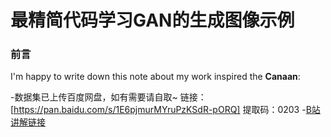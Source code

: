 # 最精简代码学习GAN的生成图像示例

### 前言

I'm happy to write down this note about my work inspired the **Canaan**:

-<hp/>数据集已上传百度网盘，如有需要请自取~
链接：[https://pan.baidu.com/s/1E6pjmurMYruPzKSdR-pORQ] 
提取码：0203
</hp>
-[B站讲解链接](https://www.bilibili.com/video/BV1934y1r7jc)

